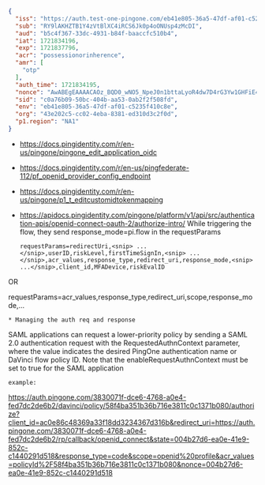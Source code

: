 ```json
{
  "iss": "https://auth.test-one-pingone.com/eb41e805-36a5-47df-af01-c5235f410c8e/as",
  "sub": "RY9lAKHZTB1Y4zVtBlXC4iRCS6Jk0p4oONUsp4zMcDI",
  "aud": "b5c4f367-33dc-4931-b84f-baaccfc510b4",
  "iat": 1721834196,
  "exp": 1721837796,
  "acr": "possessionorinherence",
  "amr": [
    "otp"
  ],
  "auth_time": 1721834195,
  "nonce": "AwABEgEAAAACAOz_BQD0_wNO5_NpeJ0n1bttaLyoR4dw7D4rG3Yw1GHFiE4RXodUUp2BWxhml3qletfSUZ_Kqnwi1qlpLvME2fShiXR2uYQgAA",
  "sid": "c0a76b09-50bc-404b-aa53-0ab2f2f508fd",
  "env": "eb41e805-36a5-47df-af01-c5235f410c8e",
  "org": "43e202c5-cc02-4eba-8381-ed310d3c2f0d",
  "p1.region": "NA1"
}
```

* https://docs.pingidentity.com/r/en-us/pingone/pingone_edit_application_oidc

* https://docs.pingidentity.com/r/en-us/pingfederate-112/pf_openid_provider_config_endpoint
* https://docs.pingidentity.com/r/en-us/pingone/p1_t_editcustomidtokenmapping
* https://apidocs.pingidentity.com/pingone/platform/v1/api/src/authentication-apis/openid-connect-oauth-2/authorize-intro/
While triggering the flow, they send response_mode=pi.flow  in the requestParams
  ```
  requestParams=redirectUri,<snip> ...</snip>,userID,riskLevel,firstTimeSignIn,<snip> ...</snip>,acr_values,response_type,redirect_uri,response_mode,<snip> ...</snip>,client_id,MFADevice,riskEvalID

OR 

requestParams=acr_values,response_type,redirect_uri,scope,response_mode,<snip>...
  ```
* Managing the auth req and response
```
SAML applications can request a lower-priority policy by sending a SAML 2.0 authentication request with the RequestedAuthnContext parameter, where the value indicates the desired PingOne authentication name or DaVinci flow policy ID. Note that the enableRequestAuthnContext must be set to true for the SAML application
```
example:
```
https://auth.pingone.com/3830071f-dce6-4768-a0e4-fed7dc2de6b2/davinci/policy/58f4ba351b36b716e3811c0c1371b080/authorize?client_id=ac0e86c48369a33f18dd3234367d316b&redirect_uri=https://auth.pingone.com/3830071f-dce6-4768-a0e4-fed7dc2de6b2/rp/callback/openid_connect&state=004b27d6-ea0e-41e9-852c-c1440291d518&response_type=code&scope=openid%20profile&acr_values=policyId%2F58f4ba351b36b716e3811c0c1371b080&nonce=004b27d6-ea0e-41e9-852c-c1440291d518
```
